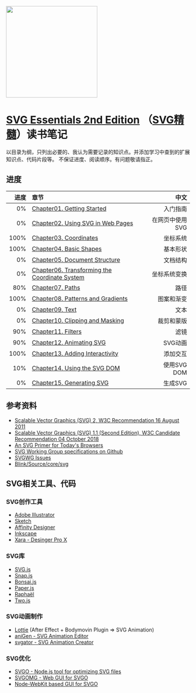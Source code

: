 <img src="https://user-images.githubusercontent.com/782871/65561190-2c10a700-df74-11e9-9007-5feff57420e5.png" width="250"/>

# [SVG Essentials 2nd Edition](https://www.amazon.com/SVG-Essentials-Producing-Scalable-Graphics/dp/1449374352) （[SVG精髓](https://item.jd.com/11783868.html)）读书笔记


以目录为纲，只列出必要的、我认为需要记录的知识点。并添加学习中查到的扩展知识点、代码片段等。
不保证进度、阅读顺序。有问题敬请指正。

## 进度

进度 | 章节 | 中文
---:|:---|---:
  0% | [Chapter01. Getting Started](Chapter01.Getting-Started.md) | 入门指南
  0% | [Chapter02. Using SVG in Web Pages](Chapter02.Using-SVG-in-Web-Pages.md) | 在网页中使用SVG
100% | [Chapter03. Coordinates](Chapter03.Coordinates.md) | 坐标系统
100% | [Chapter04. Basic Shapes](Chapter04.Basic-Shapes.md) | 基本形状
  0% | [Chapter05. Document Structure](Chapter05.Document-Structure.md) | 文档结构
  0% | [Chapter06. Transforming the Coordinate System](Chapter06.Transforming-the-Coordinate-System.md) | 坐标系统变换
 80% | [Chapter07. Paths](Chapter07.Paths.md) | 路径
100% | [Chapter08. Patterns and Gradients](Chapter08.Patterns-and-Gradients.md) | 图案和渐变
  0% | [Chapter09. Text](Chapter09.Text.md) | 文本
  0% | [Chapter10. Clipping and Masking](Chapter10.Clipping-and-Masking.md) | 裁剪和蒙版
 90% | [Chapter11. Filters](Chapter11.Filters.md) | 滤镜
 90% | [Chapter12. Animating SVG](Chapter12.Animating-SVG.md) | SVG动画
100% | [Chapter13. Adding Interactivity](Chapter13.Adding-Interactivity.md) | 添加交互
 10% | [Chapter14. Using the SVG DOM](Chapter14.Using-the-SVG-DOM.md) | 使用SVG DOM
  0% | [Chapter15. Generating SVG](Chapter15.Generating-SVG.md) | 生成SVG

## 参考资料
- [Scalable Vector Graphics (SVG) 2, W3C Recommendation 16 August 2011](https://www.w3.org/TR/SVG2)
- [Scalable Vector Graphics (SVG) 1.1 (Second Edition), W3C Candidate Recommendation 04 October 2018](https://www.w3.org/TR/SVG11/)
- [An SVG Primer for Today's Browsers](https://www.w3.org/Graphics/SVG/IG/resources/svgprimer.html)
- [SVG Working Group specifications on Github](https://github.com/w3c/svgwg)
- [SVGWG Issues](https://github.com/w3c/svgwg/issues)
- [Blink/Source/core/svg](https://chromium.googlesource.com/chromium/blink/+/refs/heads/master/Source/core/svg/)

## SVG相关工具、代码

### SVG创作工具
- [Adobe Illustrator](https://www.adobe.com/hk_en/products/illustrator/free-trial-download.html)
- [Sketch](https://www.sketchapp.com/)
- [Affinity Designer](https://affinity.serif.com/en-gb/designer/)
- [Inkscape](https://inkscape.org/)
- [Xara - Desinger Pro X](https://www.xara.com)

### SVG库
- [SVG.js](https://svgjs.com/)
- [Snap.js](http://snapsvg.io/)
- [Bonsai.js](https://bonsaijs.org/)
- [Paper.js](http://paperjs.org/)
- [Raphaël](http://dmitrybaranovskiy.github.io/raphael/)
- [Two.js](https://two.js.org/)

### SVG动画制作
- [Lottie](https://airbnb.io/lottie/) (After Effect + Bodymovin Plugin => SVG Animation)
- [aniGen - SVG Animation Editor](http://anigen.org)
- [svgator - SVG Animation Creator](https://www.svgator.com/)

### SVG优化
- [SVGO - Node.js tool for optimizing SVG files](https://github.com/svg/svgo)
- [SVGOMG - Web GUI for SVGO](https://github.com/jakearchibald/svgomg)
- [Node-WebKit based GUI for SVGO](https://github.com/svg/svgo-gui)
